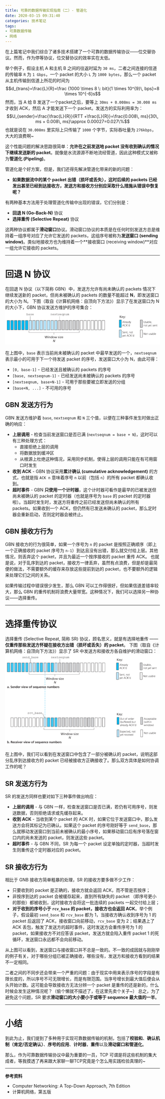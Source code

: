```yaml
---
title: 可靠的数据传输实现指南（二）- 管道化
date: 2020-03-15 09:31:40
categories: 技术笔记
tags: 
- 可靠数据传输
- 网络
---
```


在上篇笔记中我们综合了诸多技术搭建了一个可靠的数据传输协议——位交替协议。然而，作为停等协议，位交替协议的效率实在太低。

举个例子，假设主机 A 和主机 B 之间的往返时延为 `30 ms`，二者之间连接的信道的传输率 `R` 为 `1 Gbps`，一个 packet 的大小 `L` 为 `1000 bytes`，那么一个 packet 从主机传输到信道上所花的时间为
$$d_{trans}=\frac{L}{R}=\frac {1000 \times 8 \: bit}{1 \times 10^{9}\,  bps}=8 \times 10^{-6}s$$
然而，当 A 给 B 发送了一个packet之后，要等上 `30ms + 0.008ms = 30.008 ms` 才收到 ACK，然后 A 才能发送下一个 packet。发送方的实际利用率为：
$$U_{sender}=\frac{\frac{L}{R}}{RTT +\frac{L}{R}}=\frac{0.008\, ms}{30\, ms + 0.008\, ms}\approx 0.00027=0.027\%$$
也就是说在 `30.008ms` 里实际上只传输了 `1000` 个字节，实际吞吐量为 `276kbps`，大大的浪费啊~

这个性能问题的解决思路很简单：**允许在之前发送地 packet 没有收到确认的情况下继续发送新的 packet**。就像是水流源源不断地流经管道，因此这种模式又被称为**管道化 (Pipeling)**。
<!--more-->
管道化是个好方案，但是，我们还得先解决管道化带来的新的问题：
* **如果数据流中的某个 packet 出错（损坏或丢失），这时后续的 packets 已经发出甚至已经到达接收方，发送方和接收方分别应采取什么措施从错误中恢复呢？**

有两种基本方法用于处理管道化传输中出现的错误，它们分别是：
* **回退 N (Go-Back-N)** 协议
* **选择重传 (Selective Repeat)** 协议

这两种协议都属于**滑动窗口**协议。滑动窗口协议的本质是在任何时刻发送方总是维持着一组序号对应了允许它发送的 packets，这组序号被称为**发送窗口 (sending window)**。类似地接收方也为维持着一个**接收窗口 (receiving window)**对应一组允许它接收的 packets。

---
# 回退 N 协议
在回退 N 协议（以下简称 GBN）中，发送方允许有尚未确认的 packets 情况下继续发送新的 packet，但尚未被确认的 packets 的数量不能超过 **N**，即发送窗口的大小为 N。
下图（取自《计算机网络：自顶向下方法》）显示了在发送窗口为 N 的大小下，GBN 协议发送方维护的序号集合：
![GBN Sender's view of sequence numbers][1]

在上图中，`base` 表示当前尚未被确认的 packet 中最早发送的一个，`nextseqnum` 表示最小的可用于下一个待发送 packet 的序号，发送窗口大小为 N，由此可得：
* `[0, base-1]` - 已经发送且被确认的 packets 的序号
* `[base, nextseqnum-1]` - 已经发送尚未被确认的 packets 的序号
* `[nextseqnum, base+N-1]` - 可用于那些要被立即发送的分组
* `[base+N, ...]` - 不可用的序号

## GBN 发送方行为
GBN 发送方维护着 `base`, `nextseqnum` 和 `N` 三个值，以便在三种事件发生时做出正确的响应：
* **上层调用** - 检查当前发送窗口是否已满 (`nextseqnum = base + N`)，这时可以有三种处理方式：
    * 直接拒绝上层的调用
    * 将数据放到缓冲区
    * 从根源上杜绝这种情况，采用同步机制，使得上层的调用只能在有可用窗口时发生
* **收到 ACK** - GBN 协议采用**累计确认 (cumulative acknowledgement)** 的方式，也就是指 `ACK n` 意味着序号 `n` 以前（包括 `n`）的所有 packet 都确认收到。
* **超时事件** - GBN **只使用一个计时器**，这个计时器可看作是最早的已被发送但尚未被确认的 packet 的定时器（也就是序号为 `base` 的 packet 的定时器啦）。当超时发生时，发送方将重传之前已经发送但尚未确认的所有 packets。如果收到一个 ACK，但仍然有已发送未确认的 packet，那么定时器会重新启动，否则定时器会被终止。

## GBN 接收方行为
GBN 接收方的行为很简单，如果一个序号为 `n` 的 packet 是按照正确顺序（即上一个正确接收的 packet 序号为 `n-1`）到达且没有出错，那么就交付给上层。其他情况，则丢弃这个 packet，并且为最近一个按序接收的 packet 重传 ACK。
也就是说，对于乱序到达的 packet，接收方一律丢弃，虽然有点浪费，但是却是最简便的做法，不需要额外的缓存来存放这些提前到达的 packet，也不要额外的逻辑来处理它们之间的关系。

如果传输过程中错误很少发生，那么 GBN 可以工作得很好，但如果信道差错率较大，那么 GBN 的重传机制将浪费大量带宽。这种情况下，我们可以选择另一种协议——选择重传。

---
# 选择重传协议
选择重传 (Selective Repeat, 简称 SR) 协议，顾名思义，就是有选择地重传 —— **仅重传那些发送方怀疑在接收方出错（损坏或丢失）的 packet**。
下图（取自《计算机网络：自顶向下方法》）显示了 SR 中发送方和接收方各自维护的滑动窗口：
![SR Sender & Receiver views of sequence number space][2]

在上图中，我们可以看到在发送窗口中包含了一部分被确认的 packet，说明这部分乱序到达接收方的 packet 已经被接收方正确接收了。那么双方具体是如何协调工作的呢？

## SR 发送方行为
SR 的发送方同样也要对如下三种事件做出响应：
* **上层的调用** - 与 GBN 一样，检查发送窗口是否已满，若仍有可用序号，则发送数据，否则拒绝请求或先缓存起来。
* **收到 ACK** - 当收到某个 packet 的 ACK 时，如果它位于发送窗口中，那么发送方会将其标记为已确认。如果这个 packet 的序号刚好等于 `send_base`，那么就移动发送窗口到当前未被确认的最小序号，如果移动窗口后有序号落在窗口内的尚未发送的 packet，则发送这些 packet。
* **超时事件** - 与 GBN 不同，SR 为每一个 packet 设定单独的定时器，当超时发生则重传这个定时器对应的 packet。

## SR 接收方行为
相比于 GNB 接收方简单粗暴的处理，SR 的接收方要多做不少工作：
* 只要收到的 packet 是正确的，接收方就会返回 ACK，而不管是否按序；
* 非按序到达的 packet 会被缓存起来，直到所有缺失的 packet （即序号更小的那些）都被收到，这时接收方会将这一批连续的 packets 一起交付给上层；
* **对于收到的序号小于 `rcv_base` 的 packet，接收方也会返回 ACK**。举个例子，假设最初 `send_base` 和 `rcv_base` 都为 1，当接收方确认收到序号为 1 的 packet 后返回了 ACK，接收窗口向前移动，`rcv_base` 变为 2；结果遇上了 ACK 丢包，触发了发送方的超时事件，这时发送方会重传序号为 1 的 packet，如果接收方不对应答该 packet，发送方就会陷入重传 packet 1 的死循环，发送窗口永远都不会向前移动。

从上图可以看到，发送窗口与接收窗口并不总是一致的。不一致的成因就与刚刚举的例子有关，对于哪些分组已被正确接收，哪些没有，发送方和接收方看到的结果不一定相同。

二者之间的不同步还会带来一个严重的问题：由于现实中用来表示序号的字段是有限长度的，所以序号不可无限增长，而是有限范围。当序号增长到最大值后便会从头开始计数。这可能会导致接收方无法分辨一个 packet 是重传的还是新的，什么时候会发生这种情况呢？（偷个懒就不描述了，在这里先卖个关子~）
总之，为了避免这个问题，SR 要求**滑动窗口的大小要小于或等于 sequence 最大值的一半**。

---
# 小结
到此为止，我们提到了多种用于实现可靠数据传输的机制，包括了**校验和**、**确认机制（肯定/否定确认）**、**序号的应用**、**计时器**，**重传**以及**滑动窗口和管道化**。

那么，作为可靠数据传输协议中最为重要的一员，TCP 可谓是将这些机制的集大成者，等我摸透了再来跟大家聊一聊TCP究竟是个怎么用实践检验真理的~

---

**参考资料**
* Computer Networking: A Top-Down Approach, 7th Edition
* 计算机网络，第五版

[1]:/uploads/images/gbn-sender.png
[2]:/uploads/images/sr-sender-receiver.png